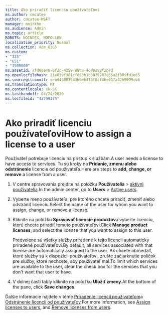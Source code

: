 ```yaml
---
title: Ako priradiť licenciu používateľovi
ms.author: cmcatee
author: cmcatee-MSFT
manager: mnirkhe
ms.audience: Admin
ms.topic: article
ROBOTS: NOINDEX, NOFOLLOW
localization_priority: Normal
ms.collection: Adm_O365
ms.custom:
- "325"
- "651"
- "1500008"
ms.assetid: 7fd08e48-6f3c-4259-88da-4d06288f2b7d
ms.openlocfilehash: 21e039f381cf853b1b3879787d65a2f809fd1e65
ms.sourcegitcommit: cead49883943b0eb413f8cf4be617a32b5099cb6
ms.translationtype: MT
ms.contentlocale: sk-SK
ms.lasthandoff: 04/24/2020
ms.locfileid: "43799174"
---
```

# <a name="how-to-assign-a-license-to-a-user"></a><span data-ttu-id="97ea5-102">Ako priradiť licenciu používateľovi</span><span class="sxs-lookup"><span data-stu-id="97ea5-102">How to assign a license to a user</span></span>

<span data-ttu-id="97ea5-103">Používateľ potrebuje licenciu na prístup k službám.</span><span class="sxs-lookup"><span data-stu-id="97ea5-103">A user needs a license to have access to services.</span></span> <span data-ttu-id="97ea5-104">Tu sú kroky na **Pridanie, zmenu alebo odstránenie** licencie od používateľa.</span><span class="sxs-lookup"><span data-stu-id="97ea5-104">Here are steps to **add, change, or remove** a license from a user.</span></span>
  
1. <span data-ttu-id="97ea5-105">V centre spravovania prejdite na položku **Používatelia** \> [aktívni používatelia](https://go.microsoft.com/fwlink/p/?linkid=834822).</span><span class="sxs-lookup"><span data-stu-id="97ea5-105">In the admin center, go to **Users** \> [Active users](https://go.microsoft.com/fwlink/p/?linkid=834822).</span></span>

2. <span data-ttu-id="97ea5-106">Vyberte meno používateľa, pre ktorého chcete priradiť, zmeniť alebo odstrániť licenciu.</span><span class="sxs-lookup"><span data-stu-id="97ea5-106">Select the name of the user for whom you want to assign, change, or remove a license.</span></span>

3. <span data-ttu-id="97ea5-107">Kliknite na položku **Spravovať licencie produktov**a vyberte licenciu, ktorú chcete priradiť tomuto používateľovi.</span><span class="sxs-lookup"><span data-stu-id="97ea5-107">Click **Manage product licenses**, and select the license that you want to assign to this user.</span></span>

    <span data-ttu-id="97ea5-108">Predvolene sú všetky služby priradené k tejto licencii automaticky priradené používateľovi.</span><span class="sxs-lookup"><span data-stu-id="97ea5-108">By default, all services associated with that license are automatically assigned to the user.</span></span> <span data-ttu-id="97ea5-109">Ak chcete obmedziť, ktoré služby sú k dispozícii používateľovi, zrušte začiarknutie políčok pre služby, ktoré nechcete, aby používateľ mal.</span><span class="sxs-lookup"><span data-stu-id="97ea5-109">To limit which services are available to the user, clear the check box for the services that you don't want that user to have.</span></span>

4. <span data-ttu-id="97ea5-110">V dolnej časti tably kliknite na položku **Uložiť zmeny**.</span><span class="sxs-lookup"><span data-stu-id="97ea5-110">At the bottom of the pane, click **Save changes**.</span></span>

<span data-ttu-id="97ea5-111">Ďalšie informácie nájdete v téme [Priradenie licencií používateľom](https://docs.microsoft.com/office365/admin/subscriptions-and-billing/assign-licenses-to-users)a [Odstránenie licencií od používateľov](https://docs.microsoft.com/office365/admin/subscriptions-and-billing/remove-licenses-from-users).</span><span class="sxs-lookup"><span data-stu-id="97ea5-111">For more information, see [Assign licenses to users](https://docs.microsoft.com/office365/admin/subscriptions-and-billing/assign-licenses-to-users), and [Remove licenses from users](https://docs.microsoft.com/office365/admin/subscriptions-and-billing/remove-licenses-from-users).</span></span>